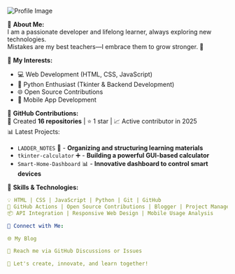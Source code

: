 ![Profile Image](https://github.com/Indra1806/Indra1806/blob/main/Banner/picture.png)


🔹 **About Me:**  
I am a passionate developer and lifelong learner, always exploring new technologies.  
Mistakes are my best teachers—I embrace them to grow stronger. 🚀  

🔹 **My Interests:**  
- 💻 Web Development (HTML, CSS, JavaScript)  
- 🐍 Python Enthusiast (Tkinter & Backend Development)  
- 🌐 Open Source Contributions  
- 📱 Mobile App Development  

🔹 **GitHub Contributions:**  
📌 Created **16 repositories** | ⭐ 1 star | 📈 Active contributor in 2025  
📊 Latest Projects:  
- `LADDER_NOTES` 📒 - **Organizing and structuring learning materials**  
- `tkinter-calculator` ➕ - **Building a powerful GUI-based calculator**  
- `Smart-Home-Dashboard` 📊 - **Innovative dashboard to control smart devices**  

🔹 **Skills & Technologies:**  
```yaml
💡 HTML | CSS | JavaScript | Python | Git | GitHub
🔧 GitHub Actions | Open Source Contributions | Blogger | Project Management
📦 API Integration | Responsive Web Design | Mobile Usage Analysis

🔹 Connect with Me:

🌐 My Blog

📧 Reach me via GitHub Discussions or Issues

🚀 Let's create, innovate, and learn together!

